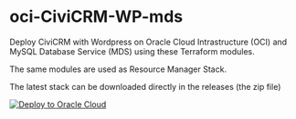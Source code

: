# oci-CiviCRM-WP-mds

Deploy CiviCRM with Wordpress on Oracle Cloud Intrastructure (OCI) and MySQL Database Service (MDS) using these Terraform modules.

The same modules are used as Resource Manager Stack.

The latest stack can be downloaded directly in the releases (the zip file)

[![Deploy to Oracle Cloud](https://oci-resourcemanager-plugin.plugins.oci.oraclecloud.com/latest/deploy-to-oracle-cloud.svg)](https://cloud.oracle.com/resourcemanager/stacks/create?zipUrl=https://github.com/lefred/oci-CiviCRM-WP-mds/releases/download/v1.0.2/stack_civicrmWP_mds.zip)
